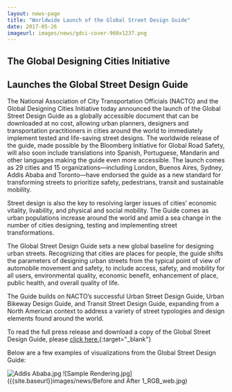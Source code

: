 ```yaml
---
layout: news-page
title: "Worldwide Launch of the Global Street Design Guide"
date: 2017-05-26
imageurl: images/news/gdci-cover-960x1237.png
---
```


<div class="multiline">
<h2><span class="ornament-news">The Global Designing Cities Initiative</span></h2>
<h2><span class="ornament-news">Launches the Global Street Design Guide</span></h2>
</div>

The National Association of City Transportation Officials (NACTO) and the Global Designing Cities Initiative today announced the launch of the Global Street Design Guide as a globally accessible document that can be downloaded at no cost, allowing urban planners, designers and transportation practitioners in cities around the world to immediately implement tested and life-saving street designs. The worldwide release of the guide, made possible by the Bloomberg Initiative for Global Road Safety, will also soon include translations into Spanish, Portuguese, Mandarin and other languages making the guide even more accessible. The launch comes as 29 cities and 15 organizations—including London, Buenos Aires, Sydney, Addis Ababa and Toronto—have endorsed the guide as a new standard for transforming streets to prioritize safety, pedestrians, transit and sustainable mobility.

Street design is also the key to resolving larger issues of cities’ economic vitality, livability, and physical and social mobility. The Guide comes as urban populations increase around the world and amid a sea change in the number of cities designing, testing and implementing street transformations.

The Global Street Design Guide sets a new global baseline for designing urban streets. Recognizing that cities are places for people, the guide shifts the parameters of designing urban streets from the typical point of view of automobile movement and safety, to include access, safety, and mobility for all users, environmental quality, economic benefit, enhancement of place, public health, and overall quality of life.

The Guide builds on NACTO’s successful Urban Street Design Guide, Urban Bikeway Design Guide, and Transit Street Design Guide, expanding from a North American context to address a variety of street typologies and design elements found around the world.

To read the full press release and download a copy of the Global Street Design Guide, please [click here.](https://globaldesigningcities.org/press-packet/worldwide-launch-global-street-design-guide/){:target="_blank"}

Below are a few examples of visualizations from the Global Street Design Guide:

![Addis Ababa.jpg]({{site.baseurl}}images/news/Addis_Ababa_Before_After_web.jpg)
![Sample Rendering.jpg]({{site.baseurl}}images/news/Before and After 1_RGB_web.jpg)
